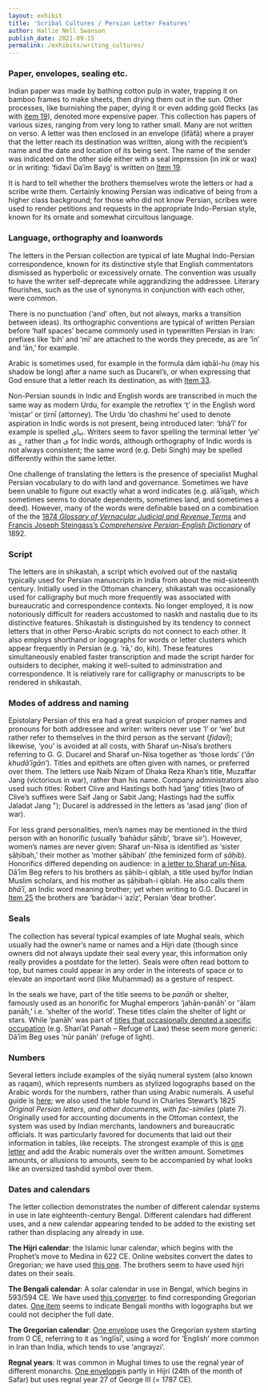 ```yaml
---
layout: exhibit
title: 'Scribal Cultures / Persian Letter Features'
author: Hallie Nell Swanson
publish_date: 2021-09-15
permalink: /exhibits/writing_cultures/
---
```


<h3>Paper, envelopes, sealing etc.</h3>

<p>Indian paper was made by bathing cotton pulp in water, trapping it on bamboo frames to make sheets, then drying them out in the sun. Other processes, like burnishing the paper, dying it or even adding gold flecks (as with <a href="https://unstable-archives.github.io/unstable_archives/unstable_archives/item19/">item 19</a>), denoted more expensive paper. This collection has papers of various sizes, ranging from very long to rather small. Many are not written on verso. A letter was then enclosed in an envelope (lifāfā) where a prayer that the letter reach its destination was written, along with the recipient’s name and the date and location of its being sent. The name of the sender was indicated on the other side either with a seal impression (in ink or wax) or in writing: ‘fidavī Da′im Bayg’ is written on <a href="https://unstable-archives.github.io/unstable_archives/unstable_archives/item19/">Item 19</a>.
</p>

<p>It is hard to tell whether the brothers themselves wrote the letters or had a scribe write them. Certainly knowing Persian was indicative of being from a higher class background; for those who did not know Persian, scribes were used to render petitions and requests in the appropriate Indo-Persian style, known for its ornate and somewhat circuitous language.</p>

<h3>Language, orthography and loanwords</h3>

<p>The letters in the Persian collection are typical of late Mughal Indo-Persian correspondence, known for its distinctive style that English commentators dismissed as hyperbolic or excessively ornate. The convention was usually to have the writer self-deprecate while aggrandizing the addressee. Literary flourishes, such as the use of synonyms in conjunction with each other, were common.</p>

<p>There is no punctuation (‘and’ often, but not always, marks a transition between ideas). Its orthographic conventions are typical of written Persian before ‘half spaces’ became commonly used in typewritten Persian in Iran: prefixes like ‘bih’ and ‘mī’ are attached to the words they precede, as are ‘īn’ and ‘ān,’ for example.</p>

<p>Arabic is sometimes used, for example in the formula dām iqbāl-hu (may his shadow be long) after a name such as Ducarel’s, or when expressing that God ensure that a letter reach its destination, as with <a href="https://unstable-archives.github.io/unstable_archives/unstable_archives/item33/">Item 33</a>.</p>

<p>Non-Persian sounds in Indic and English words are transcribed in much the same way as modern Urdu, for example the retroflex ‘t̤’ in the English word ‘mist̤ar’ or t̤irnī (attorney). The Urdu ‘do chashmi he’ used to denote aspiration in Indic words is not present, being introduced later: ‘bhā’ī’ for example is spelled بہای. Writers seem to favor spelling the terminal letter ‘ye’ as ے rather than ی for Indic words, although orthography of Indic words is not always consistent; the same word (e.g. Debi Singh) may be spelled differently within the same letter.</p>

<p>One challenge of translating the letters is the presence of specialist Mughal Persian vocabulary to do with land and governance. Sometimes we have been unable to figure out exactly what a word indicates (e.g. alā′īqah, which sometimes seems to donate dependents, sometimes land, and sometimes a deed). However, many of the words were definable based on a combination of the the <a href="https://books.google.com/books/about/A_Glossary_of_Vernacular_Judicial_and_Re.html?id=ijA0kgAACAAJ">1874 <i>Glossary of Vernacular Judicial and Revenue Terms</i></a> and <a href="https://dsal.uchicago.edu/dictionaries/steingass/">Francis Joseph Steingass’s <i>Comprehensive Persian-English Dictionary</i></a> of 1892.</p>

<h3>Script</h3>

<p>The letters are in shikastah, a script which evolved out of the nastaliq typically used for Persian manuscripts in India from about the mid-sixteenth century. Initially used in the Ottoman chancery, shikastah was occasionally used for calligraphy but much more frequently was associated with bureaucratic and correspondence contexts. No longer employed, it is now notoriously difficult for readers accustomed to naskh and nastaliq due to its distinctive features. Shikastah is distinguished by its tendency to connect letters that in other Perso-Arabic scripts do not connect to each other. It also employs shorthand or logographs for words or letter clusters which appear frequently in Persian (e.g. ‘rā,’ do, kih). These features simultaneously enabled faster transcription and made the script harder for outsiders to decipher, making it well-suited to administration and correspondence.  It is relatively rare for calligraphy or manuscripts to be rendered in shikastah.</p>

<h3>Modes of address and naming</h3>

<p>Epistolary Persian of this era had a great suspicion of proper names and pronouns for both addressee and writer: writers never use ‘I’ or ‘we’ but rather refer to themselves in the third person as the servant (<i>fidavī</i>); likewise, ‘you’ is avoided at all costs, with Sharaf un-Nisa’s brothers referring to G. G. Ducarel and Sharaf un-Nisa together as ‘those lords’ (<i>‘ān khudā′īgān’</i>). Titles and epithets are often given with names, or preferred over them. The letters use Naib Nizam of Dhaka Reza Khan’s title, Muzaffar Jang (victorious in war), rather than his name. Company administrators also used such titles: Robert Clive and Hastings both had ‘jang’ titles  [two of Clive’s suffixes were Saif Jang or Sabit Jang; Hastings had the suffix Jaladat Jang "); Ducarel is addressed in the letters as ‘asad jang’ (lion of war).</p>

<p>For less grand personalities, men’s names may be mentioned in the third person with an honorific (usually ‘bahādur ṣāḥib’, ‘brave sir’). However, women’s names are never given: Sharaf un-Nisa is identified as ‘sister ṣāḥibah,’ their mother as ‘mother ṣāḥibah’ (the feminized form of <i>ṣāḥib</i>). Honorifics differed depending on audience: in <a href="https://unstable-archives.github.io/unstable_archives/unstable_archives/item19/"> a letter to Sharaf un-Nisa</a>, Dā′īm Beg refers to his brothers as ṣāḥib-i qiblah, a title used by/for Indian Muslim scholars, and his mother as ṣāḥibah-i qiblah. He also calls them <i>bhā′ī</i>, an Indic word meaning brother; yet when writing to G.G. Ducarel in <a href="https://unstable-archives.github.io/unstable_archives/unstable_archives/item25/">Item 25</a> the brothers are ‘barādar-i ʿazīz’, Persian ‘dear brother’.</p>

<h3>Seals</h3>

<p>The collection has several typical examples of late Mughal seals, which usually had the owner’s name or names and a Hijri date (though since owners did not always update their seal every year, this information only really provides a postdate for the letter). Seals were often read bottom to top, but names could appear in any order in the interests of space or to elevate an important word (like Muḥammad) as a gesture of respect.</p>

<p>In the seals we have, part of the title seems to be <i>panāh</i> or shelter, famously used as an honorific for Mughal emperors ‘jahān-panāh’ or ‘ʿālam panāh,’ i.e. ‘shelter of the world’. These titles claim the shelter of light or stars. While ‘panāh’ was part of <a href="https://humanities-research.exeter.ac.uk/lawforms/docfeatures.html#epithets"> titles that occasionally denoted a specific occupation</a> (e.g. Shari’at Panah – Refuge of Law) these seem more generic: Dā′īm Beg uses ‘nūr panāh’ (refuge of light).</p>

<h3>Numbers</h3>

<p>Several letters include examples of the siyāq numeral system (also known as raqam), which represents numbers as stylized logographs based on the Arabic words for the numbers, rather than using Arabic numerals. A useful guide is <a href="https://unicode.org/L2/L2015/15121r2-indic-siyaq.pdf">here</a>; we also used the table found in Charles Stewart’s 1825 <i>Original Persian letters, and other documents, with fac-similes</i> (plate 7).  Originally used for accounting documents in the Ottoman context, the system was used by Indian merchants, landowners and bureaucratic officials. It was particularly favored for documents that laid out their information in tables, like receipts. The strongest example of this is <a href="https://unstable-archives.github.io/unstable_archives/unstable_archives/item32/>the receipt of the land revenues of the 24 parganas around Calcutta</a>. Within the letters, writers often prefer to write out full amounts n Persian (e.g. ‘yik hazar do etc etc. in <a href="https://unstable-archives.github.io/unstable_archives/unstable_archives/item14/">one letter</a> and add the Arabic numerals over the written amount. Sometimes amounts, or allusions to amounts, seem to be accompanied by what looks like an oversized tashdid symbol over them.</p>

<h3>Dates and calendars</h3>

<p>The letter collection demonstrates the number of different calendar systems in use in late eighteenth-century Bengal. Different calendars had different uses, and a new calendar appearing tended to be added to the existing set rather than displacing any already in use.</p>

<p><b>The Hijri calendar</b>: the Islamic lunar calendar, which begins with the Prophet’s move to Medina in 622 CE. Online websites convert the dates to Gregorian; we have used <a href="https://www.islamicity.org/hijri-gregorian-converter/?AspxAutoDetectCookieSupport=1">this one</a>. The brothers seem to have used hijri dates on their seals.<p>

<p><b>The Bengali calendar</b>: A solar calendar in use in Bengal, which begins in 593/594 CE. We have used <a href="http://www.banglatext.com/bangla-date-converter.html">this converter</a>.  to find corresponding Gregorian dates. <a href="https://unstable-archives.github.io/unstable_archives/unstable_archives/item35/">One item</a> seems to indicate Bengali months with logographs but we could not decipher the full date.</p>

<p><b>The Gregorian calendar</b>: <a href="[CHECK WHICH - CAN’T FIND]">One envelope</a> uses the Gregorian system starting from 0 CE, referring to it as ‘inglīsī’, using a word for ‘English’ more common in Iran than India, which tends to use ‘angrayzi’.</p>

<p><b>Regnal years</b>: It was common in Mughal times to use the regnal year of different monarchs. <a href="https://unstable-archives.github.io/unstable_archives/unstable_archives/item34/">One envelope</a>is partly in Hijri (24th of the month of Safar) but uses regnal year 27 of George III (= 1787 CE).</p>
